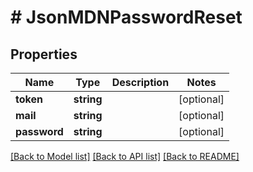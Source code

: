 # # JsonMDNPasswordReset

## Properties

Name | Type | Description | Notes
------------ | ------------- | ------------- | -------------
**token** | **string** |  | [optional]
**mail** | **string** |  | [optional]
**password** | **string** |  | [optional]

[[Back to Model list]](../../README.md#models) [[Back to API list]](../../README.md#endpoints) [[Back to README]](../../README.md)
